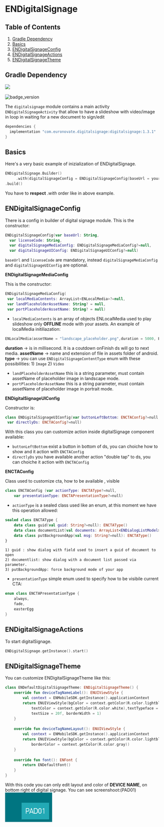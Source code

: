 # ENDigitalSignage

## Table of Contents

1. [Gradle Dependency](#Gradle-Dependency)
2. [Basics](#basics)
3. [ENDigitalSignageConfig](#ENDigitalSignageConfig)
4. [ENDigitalSignageActions](#ENDigitalSignageActions)
5. [ENDigitalSignageTheme](#ENDigitalSignageTheme)

## Gradle Dependency
![](https://badgen.net/badge/stable/1.3.1/blue)

![badge_version](slideshow.png)

The `digitalsignage` module contains a main activity `ENDigitalSignageActivity` that allow to have a slideshow with video/image in loop in waiting for a new document to sign/edit

```gradle
dependencies {
  implementation "com.euronovate.digitalsignage:digitalsignage:1.3.1"
}
```
## Basics

Here's a very basic example of inizialization of ENDigitalSignage.

```kotlin
ENDigitalSignage.Builder()
     .with(digitalSignageConfig = ENDigitalSignageConfig(baseUrl = yourServerUrl, licenseCode = yourLicenseCode, landPlaceholderAssetName = "landscape_placeholder.png", portPlaceholderAssetName = "portrait_placeholder.png"))
.build()
```
You have to **respect** *.with* order like in above example.

## ENDigitalSignageConfig

There is a config in builder of digital signage module.
This is the constructor:

```kotlin
ENDigitalSignageConfig(var baseUrl: String,
  var licenseCode: String,
  var digitalSignageMediaConfig: ENDigitalSignageMediaConfig?=null,  
  var digitalSignageUIConfig: ENDigitalSignageUIConfig?=null)
```
`baseUrl` and `licenseCode` are mandatory, instead `digitalSignageMediaConfig` and `digitalSignageUIConfig` are optional.

**ENDigitalSignageMediaConfig**

This is the constructor:
```kotlin
ENDigitalSignageMediaConfig(
 var localMediaContents: ArrayList<ENLocalMedia>?=null,  
 var landPlaceholderAssetName: String? = null,  
 var portPlaceholderAssetName: String? = null)
 ```
- `localMediaContents` is an array of objects ENLocalMedia used to play slideshow only **OFFLINE** mode with your assets. 
   An example of localMedia initiliazation:
```kotlin
ENLocalMedia(assetName = "landscape_placeholder.png",duration = 5000, ENDigitalSignageContentType.Image)
 ```
**duration** -> is in millisecond. It is a coutdown onFinish ds will go to next media.
**assetName** -> name and extension of file in assets folder of android.
**type** -> you can use `ENDigitalSignageContentType` enum with these possibilities: 1) `Image` 2) `Video`
- `landPlaceholderAssetName` this is a string parameter, must contain assetName of placeholder image in landscape mode.
-  `portPlaceholderAssetName` this is a string parameter, must contain assetName of placeholder image in portrait mode.

**ENDigitalSignageUIConfig**

Constructor is:
```kotlin
class ENDigitalSignageUIConfig(var buttonLeftBottom: ENCTAConfig?=null,  
 var directlyDs: ENCTAConfig?=null)
 ```
With this class you can customize action inside digitalSignage component available:
- `buttonLeftBottom` exist a button in bottom of ds, you can choiche how to show and it action with `ENCTAConfig`
- `directlyDs` you have available another action "double tap" to ds, you can choiche it action with `ENCTAConfig`

**ENCTAConfig**

Class used to customize cta, how to be available , visible

```kotlin
class ENCTAConfig (var actionType: ENCTAType?=null,  
    var presentationType: ENCTAPresentationType?=null) 
```

- `actionType` is a sealed class used like an enum, at this moment we have this operation allowed:

```kotlin
sealed class ENCTAType {  
    data class guid(val guid: String?=null): ENCTAType()  
    data class documentList(val documents: ArrayList<ENDialogListModel>): ENCTAType()  
    data class putBackgroundApp(val msg: String?=null): ENCTAType()  
}
```
	1) guid : show dialog with field used to insert a guid of document to open
	2) documentlist: show dialog with a document list passed via parameter.
	3) putBackgroundApp: force background mode of your app

- `presentationType` simple enum used to specify how to be visibile current CTA:
```kotlin
enum class ENCTAPresentationType {  
    always,  
    fade,  
    easterEgg  
}
```
## ENDigitalSignageActions

To start digitalSignage. 

```kotlin
ENDigitalSignage.getInstance().start()
```


## ENDigitalSignageTheme

You can customize ENDigitalSignageTheme like this:

```kotlin
class ENDefaultDigitalSignageTheme: ENDigitalSignageTheme() {
    override fun deviceTagNameLabel(): ENUIViewStyle {
        val context = ENMobileSDK.getInstance().applicationContext
        return ENUIViewStyle(bgColor = context.getColor(R.color.lightblue),
            textColor = context.getColor(R.color.white),textTypeface = font().light(),
            textSize = 20f, borderWidth = 1)
    }

    override fun deviceTagNameLayout(): ENUIViewStyle {
        val context = ENMobileSDK.getInstance().applicationContext
        return ENUIViewStyle(bgColor = context.getColor(R.color.lightblue),
            borderColor = context.getColor(R.color.gray))
    }

    override fun font(): ENFont {
        return ENDefaultFont()
    }
}
```
With this code you can only edit layout and color of **DEVICE NAME**, on bottom right of digital signage. 
You can see screenshoot:(PAD01)
![tag](tag.png)